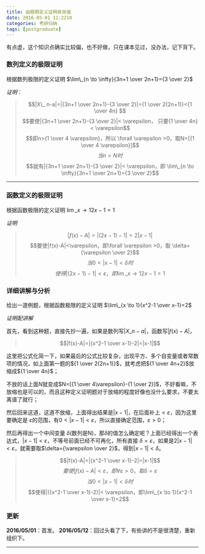 ```yaml
---
title: 由极限定义证明收敛值
date: 2016-05-01 11:2210
categories: 考研归纳
tags: [postgraduate]
---
```

有点虚，这个知识点确实比较偏，也不好做，只在课本见过，没办法，记下背下。
<!--more-->
### 数列定义的极限证明

根据数列极限的定义证明 $\lim\_{n \to \infty}{3n+1 \over 2n+1}={3 \over 2}$

*证明*：  

>$$|X\_ n-a|=|{3n+1 \over 2n+1}-{3 \over 2}|={1 \over 2(2n+1)}<{1 \over 4n} $$
$$要使|{3n+1 \over 2n+1}-{3 \over 2}|<  \varepsilon，  只要{1 \over 4n}<  \varepsilon$$
$$即n>{1 \over 4  \varepsilon}，所以 \forall \varepsilon >0，取N=[{1 \over 4 \varepsilon}]$$
$$当n>N 时$$
$$就有|{3n+1 \over 2n+1}-{3 \over 2}|< \varepsilon，即 \lim\_{n \to \infty}{3n+1 \over 2n+1}={3 \over 2}$$

***

### 函数定义的极限证明

根据函数极限的定义证明 $\lim\_{x \to 1}{2x-1}=1$

*证明*

>$$|f(x)-A|=|(2x-1)-1|=2|x-1|$$
$$要使|f(x)-A|<\varepsilon，即\forall \varepsilon >0，取 \delta={\varepsilon \over 2}$$
$$当0<|x-1|< \delta 时$$
$$使得|(2x-1)-1|<\varepsilon，即\lim\_{x \to 1}{2x-1}=1$$

### 详细讲解与分析

给出一道例题，根据函数极限的定义证明 $\lim\_{x \to 1}{x^2-1 \over x-1}=2$

*证明配讲解*

首先，看到这种题，直接先抄一遍，如果是数列写$|X\_n-a|$，函数写$|f(x)-A|$，

>$$|f(x)-A|=|{x^2-1 \over x-1}-2|=|x-1|$$  

这里把公式化简一下，如果最后的公式比较复杂，出现平方、多个自变量或者常数项的情况，如上面第一题的${1 \over 2(2n+1)}$，就考虑把${1 \over 4n+2}$放缩成${1 \over 4n}$；

不放的话上面$N$就变成$N=[{1 \over 4\varepsilon}-{1 \over 2}]$，不好看嘛，不放缩也是可以的，而且这种定义证明题对于放缩的程度好像也没什么要求，不要太离谱了就行；

然后回来这道，这道不放缩，上面得出结果是$|x-1|$，在后面补上$< \varepsilon$，因为这里要确定是 $\varepsilon$的范围，有$0<|x-1|< \varepsilon$，所以直接确定范围，$\varepsilon>0$；

然后再得出一个中间变量 $\delta$(数列是N)，那$\delta$的值怎么确定呢？上面已经得出一个表达式，$|x-1|< \varepsilon$，不等号前面已经不可再化，所有直接 $\delta=\varepsilon$，如果是$2|x-1|<\varepsilon$，就需要取$\delta={\varepsilon \over 2}$，得到$|x-1|< \delta$。

>$$|f(x)-A|=|{x^2-1 \over x-1}-2|=|x-1|$$
$$要使|f(x)-A|< \varepsilon，即\forall \varepsilon >0，取 \delta= \varepsilon$$
$$当0<|x-1|< \delta 时$$
$$使得|({x^2-1 \over x-1}-2)|< \varepsilon，即\lim\_{x \to 1}{x^2-1 \over x-1}=2$$  

### 更新
**2016/05/01**：首发。
**2016/05/12**：回过头看了下，有些讲的不是很清楚，重新组织下。
***

